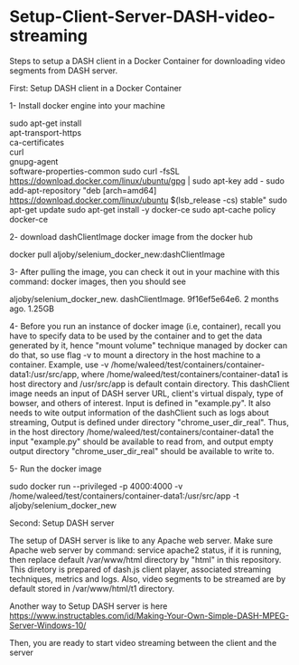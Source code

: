# Setup-Client-Server-DASH-video-streaming

Steps to setup a DASH client in a Docker Container for downloading video segments from DASH server. 

First: Setup DASH client in a Docker Container

1- Install docker engine into your machine

sudo apt-get install \
    apt-transport-https \
    ca-certificates \
    curl \
    gnupg-agent \
    software-properties-common
sudo curl -fsSL https://download.docker.com/linux/ubuntu/gpg | sudo apt-key add -
sudo add-apt-repository "deb [arch=amd64] https://download.docker.com/linux/ubuntu $(lsb_release -cs) stable"
sudo apt-get update
sudo apt-get install -y docker-ce
sudo apt-cache policy docker-ce


2- download dashClientImage docker image from the docker hub

docker pull aljoby/selenium_docker_new:dashClientImage

3- After pulling the image, you can check it out in your machine with this command: docker images, then you should see

aljoby/selenium_docker_new.   dashClientImage.  9f16ef5e64e6.  2 months ago.  1.25GB


4- Before you run an instance of docker image (i.e, container), recall you have to specify data to be used by the container and to get the data generated by it, hence "mount volume" technique managed by docker can do that, so use flag -v to mount a directory in the host machine to a container. Example, use -v /home/waleed/test/containers/container-data1:/usr/src/app, where /home/waleed/test/containers/container-data1 is host directory and /usr/src/app is default contain directory. 
This dashClient image needs an input of DASH server URL, client's virtual dispaly, type of bowser, and others of interest. Input is defined in "example.py". It also needs to wite output information of the dashClient such as logs about streaming, Output is defined under directory "chrome_user_dir_real". 
Thus, in the host directory /home/waleed/test/containers/container-data1 the input "example.py" should be available to read from, and output empty output directory "chrome_user_dir_real" should be available to write to.
 
5- Run the docker image 

sudo docker run --privileged -p 4000:4000 -v /home/waleed/test/containers/container-data1:/usr/src/app -t aljoby/selenium_docker_new


Second: Setup DASH server

The setup of DASH server is like to any Apache web server. Make sure Apache web server by command: service apache2 status, if it is running, then replace default /var/www/html directory by "html" in this repository. This diretory is prepared of dash.js client player, associated streaming techniques, metrics and logs. Also, video segments to be streamed are by default stored in /var/www/html/t1 directory.

Another way to Setup DASH server is here 
https://www.instructables.com/id/Making-Your-Own-Simple-DASH-MPEG-Server-Windows-10/


Then, you are ready to start video streaming between the client and the server
